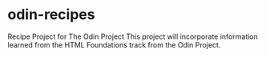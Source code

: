 # odin-recipes
Recipe Project for The Odin Project
This project will incorporate information learned from the HTML Foundations track from the Odin Project.